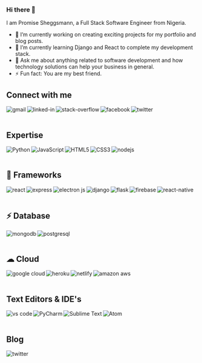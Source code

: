 ### Hi there 👋

I am Promise Sheggsmann, a Full Stack Software Engineer from Nigeria.

- 🔭 I’m currently working on creating exciting projects for my portfolio and blog posts.
- 🌱 I’m currently learning Django and React to complete my development stack.
- 💬 Ask me about anything related to software development and how technology solutions can help your business in general.
- ⚡ Fun fact: You are my best friend.

## Connect with me
[<img align="left" alt="gmail" src="https://img.shields.io/badge/Gmail-D14836?style=for-the-badge&logo=gmail&logoColor=white" />](promisesheggs@gmail.com)
[<img align="left" alt="linked-in" src="https://img.shields.io/badge/linkedin-%230077B5.svg?&style=for-the-badge&logo=linkedin&logoColor=white" />](https://www.linkedin.com/in/promise-sheggs-09b733212/)
[<img align="left" alt="stack-overflow" src="https://img.shields.io/badge/stack%20overflow-FE7A16?logo=stack-overflow&logoColor=white&style=for-the-badge" />](https://stackoverflow.com/users/14826177/promise-uchegbunam)
[<img align="left" alt="facebook" src="https://img.shields.io/badge/facebook-%231877F2.svg?&style=for-the-badge&logo=facebook&logoColor=white" />](https://web.facebook.com/promise.uchegbunam.549/)
[<img align="left" alt="twitter" src="https://img.shields.io/badge/twitter-%231DA1F2.svg?&style=for-the-badge&logo=twitter&logoColor=white" />](https://twitter.com/Sheggsmann)

<br>
<br>

## Expertise
<img align="left" alt="Python" src="https://img.shields.io/badge/Python-3776AB?style=for-the-badge&logo=python&logoColor=white"/>
<img align="left" alt="JavaScript" src="https://img.shields.io/badge/JavaScript-323330?style=for-the-badge&logo=javascript&logoColor=F7DF1E"/>
<img align="left" alt="HTML5" src="https://img.shields.io/badge/HTML5-E34F26?style=for-the-badge&logo=html5&logoColor=white"/>
<img align="left" alt="CSS3" src="https://img.shields.io/badge/CSS3-1572B6?style=for-the-badge&logo=css3&logoColor=white"/>
<img align="left" alt="nodejs" src="https://img.shields.io/badge/node.js%20-%2343853D.svg?&style=for-the-badge&logo=node.js&logoColor=white" />
<br>
<br>


## 🚀 Frameworks
<img align="left" alt="react" src="https://img.shields.io/badge/react%20-%2320232a.svg?&style=for-the-badge&logo=react&logoColor=%2361DAFB" />
<img align="left" alt="express" src="https://img.shields.io/badge/Express.js-000000?style=for-the-badge&logo=express&logoColor=white" />
<img align="left" alt="electron js" src="https://img.shields.io/badge/Electron-2B2E3A?style=for-the-badge&logo=electron&logoColor=9FEAF9" />
<img align="left" alt="django" src="https://img.shields.io/badge/Django-092E20?style=for-the-badge&logo=django&logoColor=white" />
<img align="left" alt="flask" src="https://img.shields.io/badge/Flask-000000?style=for-the-badge&logo=flask&logoColor=white" />
<img align="left" alt="firebase" src="https://img.shields.io/badge/firebase-ffca28?style=for-the-badge&logo=firebase&logoColor=black" />
<img align="left" alt="react-native" src="https://img.shields.io/badge/React_Native-20232A?style=for-the-badge&logo=react&logoColor=61DAFB" />


<br>
<br>

## ⚡ Database 
<img align="left" alt="mongodb" src="https://img.shields.io/badge/MongoDB-4EA94B?style=for-the-badge&logo=mongodb&logoColor=white" />
<img align="left" alt="postgresql" src="https://img.shields.io/badge/postgres-%23316192.svg?&style=for-the-badge&logo=postgresql&logoColor=white" />

<br>
<br>
  
## ☁ Cloud 
<img align="left" alt="google cloud" src="https://img.shields.io/badge/Google_Cloud-4285F4?style=for-the-badge&logo=google-cloud&logoColor=white" />
<img align="left" alt="heroku" src="https://img.shields.io/badge/Heroku-430098?style=for-the-badge&logo=heroku&logoColor=white" />
<img align="left" alt="netlify" src="https://img.shields.io/badge/Netlify-00C7B7?style=for-the-badge&logo=netlify&logoColor=white" />
<img align="left" alt="amazon aws" src="https://img.shields.io/badge/Amazon_AWS-232F3E?style=for-the-badge&logo=amazon-aws&logoColor=white" />

<br>
<br>
  
## Text Editors & IDE's
<img align="left" alt="vs code" src="https://img.shields.io/badge/Visual_Studio_Code-0078D4?style=for-the-badge&logo=visual%20studio%20code&logoColor=white"/>
<img align="left" alt="PyCharm" src="https://img.shields.io/badge/PyCharm-000000.svg?&style=for-the-badge&logo=PyCharm&logoColor=white"/>
<img align="left" alt="Sublime Text" src="https://img.shields.io/badge/sublime_text-%23575757.svg?&style=for-the-badge&logo=sublime-text&logoColor=important"/>
<img align="left" alt="Atom" src="https://img.shields.io/badge/Atom-66595C?style=for-the-badge&logo=Atom&logoColor=white"/>

<br>
<br>
  
## Blog
[<img align="left" alt="twitter" src="https://img.shields.io/badge/Hashnode-2962FF?style=for-the-badge&logo=hashnode&logoColor=white"/>](https://sheggscademy.hashnode.dev/)

<br>
<!--
**Sheggsmann/Sheggsmann** is a ✨ _special_ ✨ repository because its `README.md` (this file) appears on your GitHub profile.

Here are some ideas to get you started:

- 🔭 I’m currently working on ...
- 🌱 I’m currently learning ...
- 👯 I’m looking to collaborate on ...
- 🤔 I’m looking for help with ...
- 💬 Ask me about ...
- 📫 How to reach me: ...
- 😄 Pronouns: ...
- ⚡ Fun fact: ...
-->
